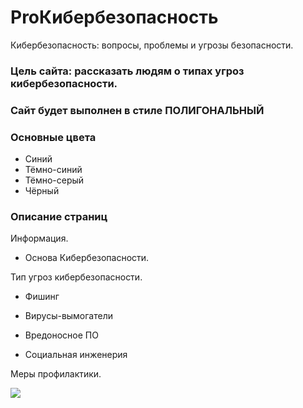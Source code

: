 # ProКибербезопасность


Кибербезопасность: вопросы, проблемы и угрозы безопасности.


### Цель сайта: рассказать людям о типах угроз кибербезопасности.


### Сайт будет выполнен в стиле ПОЛИГОНАЛЬНЫЙ


### Основные цвета
- Синий
- Тёмно-синий
- Тёмно-серый
- Чёрный


### Описание страниц

Информация.
- Основа Кибербезопасности.

Тип угроз кибербезопасности.

- Фишинг

- Вирусы-вымогатели

- Вредоносное ПО

- Социальная инженерия

Меры профилактики. 

![](file:///C:/Users/mr_se/Downloads/Pro%D0%9A%D0%B8%D0%B1%D0%B5%D1%80%D0%B1%D0%B5%D0%B7%D0%BE%D0%BF%D0%B0%D1%81%D0%BD%D0%BE%D1%81%D1%82%D1%8C.png)
